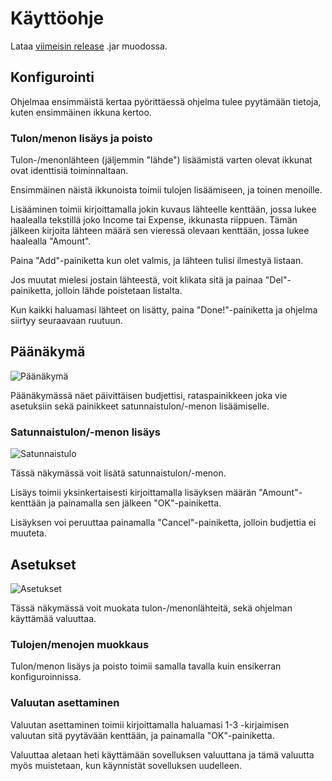 # Käyttöohje
Lataa [viimeisin release](https://github.com/JimiUrsin/ot-harjoitustyo/releases) .jar muodossa.

## Konfigurointi
Ohjelmaa ensimmäistä kertaa pyörittäessä ohjelma tulee pyytämään tietoja, kuten ensimmäinen ikkuna kertoo.

### Tulon/menon lisäys ja poisto
Tulon-/menonlähteen (jäljemmin "lähde") lisäämistä varten olevat ikkunat ovat identtisiä toiminnaltaan.

Ensimmäinen näistä ikkunoista toimii tulojen lisäämiseen, ja toinen menoille.

Lisääminen toimii kirjoittamalla jokin kuvaus lähteelle kenttään, jossa lukee haalealla tekstillä joko Income tai Expense, ikkunasta riippuen.
Tämän jälkeen kirjoita lähteen määrä sen vieressä olevaan kenttään, jossa lukee haalealla "Amount".

Paina "Add"-painiketta kun olet valmis, ja lähteen tulisi ilmestyä listaan.

Jos muutat mielesi jostain lähteestä, voit klikata sitä ja painaa "Del"-painiketta, jolloin lähde poistetaan listalta.

Kun kaikki haluamasi lähteet on lisätty, paina "Done!"-painiketta ja ohjelma siirtyy seuraavaan ruutuun.

## Päänäkymä
![Päänäkymä](https://i.imgur.com/UB9tVls.png)

Päänäkymässä näet päivittäisen budjettisi, rataspainikkeen joka vie asetuksiin sekä painikkeet satunnaistulon/-menon lisäämiselle.

### Satunnaistulon/-menon lisäys
![Satunnaistulo](https://i.imgur.com/oBzIhow.png)

Tässä näkymässä voit lisätä satunnaistulon/-menon.

Lisäys toimii yksinkertaisesti kirjoittamalla lisäyksen määrän "Amount"-kenttään ja painamalla sen jälkeen "OK"-painiketta.

Lisäyksen voi peruuttaa painamalla "Cancel"-painiketta, jolloin budjettia ei muuteta.

## Asetukset
![Asetukset](https://i.imgur.com/UpNcRlC.png)

Tässä näkymässä voit muokata tulon-/menonlähteitä, sekä ohjelman käyttämää valuuttaa.

### Tulojen/menojen muokkaus
Tulon/menon lisäys ja poisto toimii samalla tavalla kuin ensikerran konfiguroinnissa.

### Valuutan asettaminen
Valuutan asettaminen toimii kirjoittamalla haluamasi 1-3 -kirjaimisen valuutan sitä pyytävään kenttään, ja painamalla "OK"-painiketta.

Valuuttaa aletaan heti käyttämään sovelluksen valuuttana ja tämä valuutta myös muistetaan, kun käynnistät sovelluksen uudelleen.
